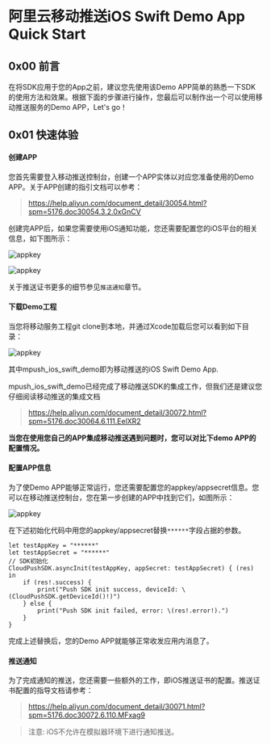 # 阿里云移动推送iOS Swift Demo App Quick Start

## 0x00 前言
在将SDK应用于您的App之前，建议您先使用该Demo APP简单的熟悉一下SDK的使用方法和效果。根据下面的步骤进行操作，您最后可以制作出一个可以使用移动推送服务的Demo APP，Let's go！

## 0x01 快速体验

#### 创建APP

您首先需要登入移动推送控制台，创建一个APP实体以对应您准备使用的Demo APP。关于APP创建的指引文档可以参考：

>https://help.aliyun.com/document_detail/30054.html?spm=5176.doc30054.3.2.0xGnCV

创建完APP后，如果您需要使用iOS通知功能，您还需要配置您的iOS平台的相关信息，如下图所示：

![appkey](http://test-bucket-lingbo.oss-cn-hangzhou.aliyuncs.com/mpush4.png)

![appkey](http://test-bucket-lingbo.oss-cn-hangzhou.aliyuncs.com/mpush5.png)

关于推送证书更多的细节参见`推送通知`章节。

#### 下载Demo工程

当您将移动服务工程git clone到本地，并通过Xcode加载后您可以看到如下目录：

![appkey](http://test-bucket-lingbo.oss-cn-hangzhou.aliyuncs.com/mpush1.png)

其中mpush_ios_swift_demo即为移动推送的iOS Swift Demo App.

mpush_ios_swift_demo已经完成了移动推送SDK的集成工作，但我们还是建议您仔细阅读移动推送的集成文档

>https://help.aliyun.com/document_detail/30072.html?spm=5176.doc30064.6.111.EelXR2

**当您在使用您自己的APP集成移动推送遇到问题时，您可以对比下demo APP的配置情况。**

#### 配置APP信息

为了使Demo APP能够正常运行，您还需要配置您的appkey/appsecret信息。您可以在移动推送控制台，您在第一步创建的APP中找到它们，如图所示：

![appkey](http://test-bucket-lingbo.oss-cn-hangzhou.aliyuncs.com/mpush2.png)

在下述初始化代码中用您的appkey/appsecret替换`******`字段占据的参数。

```
let testAppKey = "******"
let testAppSecret = "******"
// SDK初始化
CloudPushSDK.asyncInit(testAppKey, appSecret: testAppSecret) { (res) in
    if (res!.success) {
        print("Push SDK init success, deviceId: \(CloudPushSDK.getDeviceId()!)")
    } else {
        print("Push SDK init failed, error: \(res!.error!).")
    }
}
```

完成上述替换后，您的Demo APP就能够正常收发应用内消息了。

#### 推送通知

为了完成通知的推送，您还需要一些额外的工作，即iOS推送证书的配置。推送证书配置的指导文档请参考：

>https://help.aliyun.com/document_detail/30071.html?spm=5176.doc30072.6.110.MFxag9

> 注意: iOS不允许在模拟器环境下进行通知推送。
